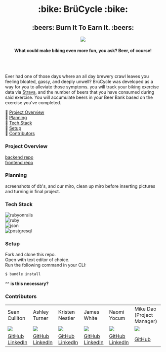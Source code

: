 <h1 align="center"> :bike: BrüCycle :bike: </h1>
<h2 align="center">:beers: Burn It To Earn It. :beers:</h2>
<div align="center">
  <img src="https://media.giphy.com/media/VEyS5blLoyMCQ1HvOb/giphy.gif">
  <br>
  <h4> What could make biking even more fun, you ask? Beer, of course!</h4>
</div>

<br>
<br>

Ever had one of those days where an all day brewery crawl leaves you feeling bloated, gassy, and deeply unwell? BrüCycle was developed as a way for you to alleviate those symptoms. you will track your biking exercise data via [Strava](https://www.strava.com), and the number of beers that you have consumed during said exercise. You will accumulate beers in your Beer Bank based on the exercise you've completed. 

:beer: [Project Overview](#project-overview)
<br>
:beer: [Planning](#planning)
<br>
:beer: [Tech Stack](#tech-stack)
<br>
:beer: [Setup](#setup)
<br>
:beer: [Contributors](#contributors)
<br>


### Project Overview

[backend repo](https://github.com/BruCycle/brucycle_be)
<br>
[frontend repo](https://github.com/BruCycle/brucycle_fe)

### Planning
screenshots of db's, and our miro, clean up miro before inserting pictures and turning in final project. 
### Tech Stack
![rubyonrails](https://img.shields.io/badge/rubyonrails-000000?style=for-the-badge&logo=rubyonrails&logoColor=red)
<br>
![ruby](https://img.shields.io/badge/ruby-000000?style=for-the-badge&logo=ruby&logoColor=red)
<br>
![json](https://img.shields.io/badge/json-000000?style=for-the-badge&logo=json&logoColor=white)
<br>
![postgresql](https://img.shields.io/badge/postgresql-000000?style=for-the-badge&logo=postgresql&logoColor=light-blue)
<br> 

### Setup
Fork and clone this repo. 
<br>
Open with text editor of choice. 
<br>
Run the following command in your CLI:
```bash
$ bundle install
```

^^ <b>is this necessary?</b>
### Contributors

<table>
  <tr>
    <td>Sean Culliton</td>
    <td>Ashley Turner</td>
    <td>Kristen Nestler</td>
    <td>James White</td>
    <td>Naomi Yocum</td>
    <td>Mike Dao<br>(Project Manager)</td>
  </tr>
  <tr>
    <td><img src="https://avatars.githubusercontent.com/u/108320490?s=120&v=4"></td>
    <td><img src="https://avatars.githubusercontent.com/u/105073232?s=120&v=4"></td>
    <td><img src="https://avatars.githubusercontent.com/u/103780823?s=120&v=4"></td>
    <td><img src="https://avatars.githubusercontent.com/u/108167041?s=120&v=4"></td>
    <td><img src="https://avatars.githubusercontent.com/u/102825498?s=120&v=4"></td>
    <td><img src="https://avatars.githubusercontent.com/u/3011748?s=120&v=4"></td>
  </tr>
 
  <tr>
    <td>
      <a href="https://github.com/smculliton">GitHub</a><br>
      <a href="https://www.linkedin.com/in/seanculliton/">LinkedIn</a>
    </td>
    <td>
      <a href="https://github.com/ashuhleyt">GitHub</a><br>
      <a href="https://www.linkedin.com/in/ashuhleyt/">LinkedIn</a>
    </td>
    <td>
      <a href="https://github.com/knestler">GitHub</a><br>
      <a href="https://www.linkedin.com/in/kristen-nestler/">LinkedIn</a>
    </td>
    <td>
      <a href="https://github.com/James-E-White">GitHub</a><br>
      <a href="https://www.linkedin.com/in/james-ed-wh/">LinkedIn</a>
    </td>
    <td>
      <a href="https://github.com/naomiyocum">GitHub</a><br>
      <a href="https://www.linkedin.com/in/naomiyocum/">LinkedIn</a>
    </td>
    <td>
      <a href="https://github.com/mikedao">GitHub</a><br>
    </td>
  </tr>
</table>


